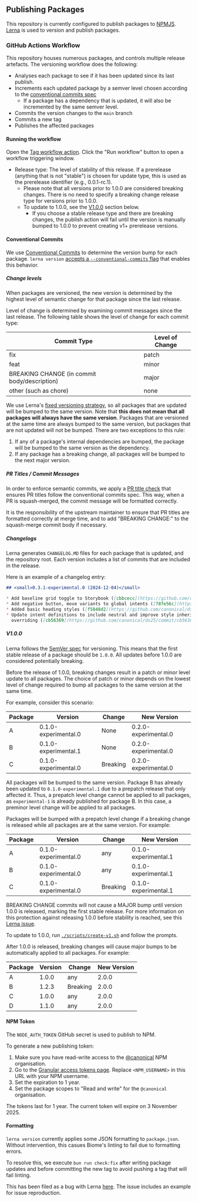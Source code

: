 ## Publishing Packages

This repository is currently configured to publish packages to [NPMJS](https://npmjs.org).
[Lerna](https://lerna.js.org) is used to version and publish packages.

### GitHub Actions Workflow

This repository houses numerous packages, and controls multiple release artefacts.
The versioning workflow does the following:

- Analyses each package to see if it has been updated since its last publish.
- Increments each updated package by a semver level chosen according to
  the [conventional commits spec](https://www.conventionalcommits.org/en/v1.0.0/)
    - If a package has a dependency that is updated, it will also be incremented by the same semver level.
- Commits the version changes to the `main` branch
- Commits a new tag
- Publishes the affected packages

#### Running the workflow

Open the [Tag workflow action](https://github.com/canonical/ds25/actions/workflows/tag.yml).
Click the "Run workflow" button to open a workflow triggering window.

- Release type: The level of stability of this release. If a prerelease (anything that is not "stable") is chosen for
  update type, this is used as the prerelease identifier (e.g., 0.0.1-rc.1).
    - Please note that all versions prior to 1.0.0 are considered breaking changes. There is no need to specify a
      breaking change release type for versions prior to 1.0.0.
    - To update to 1.0.0, see the [V1.0.0](#v100) section below.
        - If you choose a stable release type and there are breaking changes, the publish action will fail until the
          version is manually bumped to 1.0.0 to prevent creating v1+ prerelease versions.

#### Conventional Commits

We use [Conventional Commits](https://www.conventionalcommits.org/en/v1.0.0/) to determine the version bump for each
package.
`lerna version` [accepts a
`--conventional-commits` flag](https://github.com/lerna/lerna/tree/c3e601bee1bd6416e8b067ec8121abd996163d86/libs/commands/version#--conventional-commits)
that enables this behavior.

##### Change levels

When packages are versioned, the new version is determined by the
highest level of semantic change for that package since the last release.

Level of change is determined by examining commit messages since the last release.
The following table shows the level of change for each commit type:

| Commit Type                                  | Level of Change |
|----------------------------------------------|-----------------|
| fix                                          | patch           |
| feat                                         | minor           |
| BREAKING CHANGE (in commit body/description) | major           |
| other (such as chore)                        | none            |

We use
Lerna's [fixed versioning strategy](https://lerna.js.org/docs/features/version-and-publish#fixedlocked-mode-default),
so all packages that are updated will be bumped to the same version.
Note that **this does not mean that all packages will always have the same version**.
Packages that are versioned at the same time are always bumped to the same version,
but packages that are not updated will not be bumped.
There are two exceptions to this rule:

1. If any of a package's internal dependencies are bumped, the package will be bumped to the same version as the
   dependency.
2. If any package has a breaking change, all packages will be bumped to the next major version.

##### PR Titles / Commit Messages

In order to enforce semantic commits, we apply
a [PR title check](https://github.com/amannn/action-semantic-pull-request)
that ensures PR titles follow the conventional commits spec.
This way, when a PR is squash-merged, the commit message will be formatted correctly.

It is the responsibility of the upstream maintainer to ensure that PR titles are formatted correctly at merge time,
and to add "BREAKING CHANGE:" to the squash-merge commit body if necessary.

##### Changelogs

Lerna generates `CHANGELOG.MD` files for each package that is updated, and the repository root.
Each version includes a list of commits that are included in the release.

Here is an example of a changelog entry:

```markdown
## <small>0.3.1-experimental.0 (2024-12-04)</small>

* Add baseline grid toggle to Storybook ([cbbcecc](https://github.com/canonical/ds25/commit/cbbcecc))
* Add negative button, move variants to global intents ([78fe56c](https://github.com/canonical/ds25/commit/78fe56c))
* Added basic heading styles ([f5848d2](https://github.com/canonical/ds25/commit/f5848d2))
* Update intent definitions to include neutral and improve style inheritance and
  overriding ([cb56369](https://github.com/canonical/ds25/commit/cb56369))
```

##### V1.0.0

Lerna follows the [SemVer spec](https://semver.org/spec/v2.0.0.html) for versioning.
This means that the first stable release of a package should be `1.0.0`.
All updates before 1.0.0 are considered potentially breaking.

Before the release of 1.0.0, breaking changes result in a patch or minor level update to all packages.
The choice of patch or minor depends on the lowest level of change required to bump all packages to the same version at
the same time.

For example, consider this scenario:

| Package | Version              | Change   | New Version          |
|---------|----------------------|----------|----------------------|
| A       | 0.1.0-experimental.0 | None     | 0.2.0-experimental.0 |
| B       | 0.1.0-experimental.1 | None     | 0.2.0-experimental.0 |
| C       | 0.1.0-experimental.0 | Breaking | 0.2.0-experimental.0 |

All packages will be bumped to the same version.
Package B has already been updated to `0.1.0-experimental.1` due to a prepatch release that only affected it.
Thus, a prepatch level change cannot be applied to all packages, as `experimental-1` is already published for package B.
In this case, a preminor level change will be applied to all packages.

Packages will be bumped with a prepatch level change if a breaking change is released while all packages are at the same
version.
For example:

| Package | Version              | Change   | New Version          |
|---------|----------------------|----------|----------------------|
| A       | 0.1.0-experimental.0 | any      | 0.1.0-experimental.1 |
| B       | 0.1.0-experimental.0 | any      | 0.1.0-experimental.1 |
| C       | 0.1.0-experimental.0 | Breaking | 0.1.0-experimental.1 |

BREAKING CHANGE commits will not cause a MAJOR bump until version 1.0.0 is released, marking the first stable release.
For more information on this protection against releasing 1.0.0 before stability is reached, see
this [Lerna issue](https://github.com/lerna/lerna/issues/2761).

To update to 1.0.0, run [`./scripts/create-v1.sh`](../scripts/create-v1.sh) and follow the prompts.

After 1.0.0 is released, breaking changes will cause major bumps to be automatically applied to all packages. 
For example:

| Package | Version | Change   | New Version |
|---------|---------|----------|-------------|
| A       | 1.0.0   | any      | 2.0.0       |
| B       | 1.2.3   | Breaking | 2.0.0       |
| C       | 1.0.0   | any      | 2.0.0       |
| D       | 1.1.0   | any      | 2.0.0       |

#### NPM Token

The `NODE_AUTH_TOKEN` GitHub secret is used to publish to NPM.

To generate a new publishing token:

1. Make sure you have read-write access to the [@canonical](https://www.npmjs.com/org/canonical) NPM organisation.
2. Go to
   the [Granular access tokens page](https://www.npmjs.com/settings/<NPM_USERNAME>/tokens/granular-access-tokens/new).
   Replace `<NPM_USERNAME>` in this URL with your NPM username.
3. Set the expiration to 1 year.
4. Set the package scopes to "Read and write" for the `@canonical` organisation.

The tokens last for 1 year. The current token will expire on 3 November 2025.

#### Formatting

`lerna version` currently applies some JSON formatting to `package.json`.
Without intervention, this casues Biome's linting to fail due to formatting errors.

To resolve this, we execute `bun run check:fix` after writing package updates
and before committing the new tag to avoid pushing a tag that will fail linting.

This has been filed as a bug with Lerna [here](https://github.com/lerna/lerna/issues/4117).
The issue includes an example for issue reproduction.
